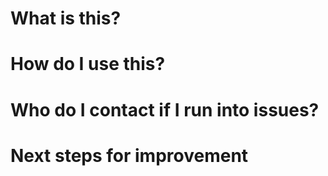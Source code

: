 # What is this? 

# How do I use this?

# Who do I contact if I run into issues?

# Next steps for improvement